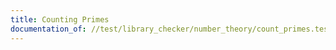 ```yaml
---
title: Counting Primes
documentation_of: //test/library_checker/number_theory/count_primes.test.py
---
```

